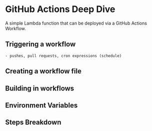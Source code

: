 # GitHub Actions Deep Dive

A simple Lambda function that can be deployed via a GitHub Actions Workflow.

## Triggering a workflow
    - pushes, pull requests, cron expressions (schedule)
## Creating a workflow file
## Building in workflows
## Environment Variables
## Steps Breakdown